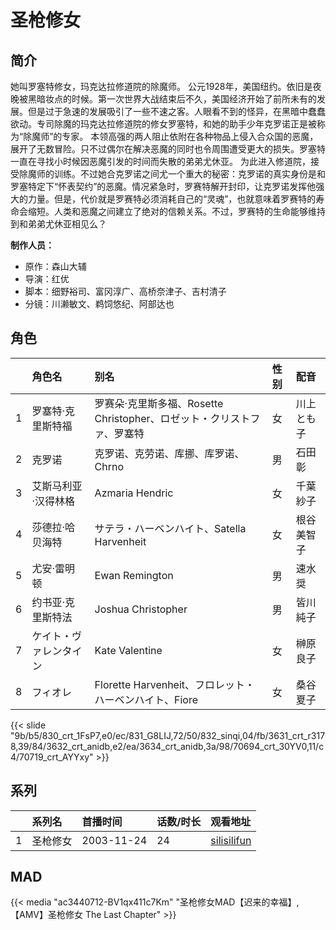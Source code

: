 # 圣枪修女


## 简介

她叫罗塞特修女，玛克达拉修道院的除魔师。
公元1928年，美国纽约。依旧是夜晚被黑暗妆点的时候。第一次世界大战结束后不久，美国经济开始了前所未有的发展。但是过于急速的发展吸引了一些不速之客。人眼看不到的怪异，在黑暗中蠢蠢欲动。专司除魔的玛克达拉修道院的修女罗塞特，和她的助手少年克罗诺正是被称为“除魔师”的专家。
本领高强的两人阻止依附在各种物品上侵入合众国的恶魔，展开了无数冒险。只不过偶尔在解决恶魔的同时也令周围遭受更大的损失。罗塞特一直在寻找小时候因恶魔引发的时间而失散的弟弟尤休亚。
为此进入修道院，接受除魔师的训练。不过她合克罗诺之间尤一个重大的秘密：克罗诺的真实身份是和罗塞特定下“怀表契约”的恶魔。情况紧急时，罗赛特解开封印，让克罗诺发挥他强大的力量。但是，代价就是罗赛特必须消耗自己的“灵魂”，也就意味着罗赛特的寿命会缩短。人类和恶魔之间建立了绝对的信赖关系。不过，罗赛特的生命能够维持到和弟弟尤休亚相见么？

**制作人员：**
- 原作：森山大辅
- 导演：红优
- 脚本：细野裕司、富冈淳广、高桥奈津子、吉村清子
- 分镜：川濑敏文、鹈饲悠纪、阿部达也

## 角色

|     |   角色名   |   别名  | 性别 |  配音  |
|:--- |:------  |:----      |:---  |:--   |
| 1 | 罗塞特·克里斯特福 | 罗赛朵·克里斯多福、Rosette Christopher、ロゼット・クリストファ、罗塞特 | 女 | 川上とも子 |
| 2 | 克罗诺 | 克罗诺、克劳诺、库挪、库罗诺、Chrno | 男 | 石田彰 |
| 3 | 艾斯马利亚·汉得林格 | Azmaria Hendric | 女 | 千葉紗子 |
| 4 | 莎德拉·哈贝海特 | サテラ・ハーベンハイト、Satella Harvenheit | 女 | 根谷美智子 |
| 5 | 尤安·雷明顿 | Ewan Remington | 男 | 速水奨 |
| 6 | 约书亚·克里斯特法 | Joshua Christopher | 男 | 皆川純子 |
| 7 | ケイト・ヴァレンタイン | Kate Valentine | 女 | 榊原良子 |
| 8 | フィオレ | Florette Harvenheit、フロレット・ハーベンハイト、Fiore | 女 | 桑谷夏子 |

{{< slide "9b/b5/830_crt_1FsP7,e0/ec/831_G8LIJ,72/50/832_sinqi,04/fb/3631_crt_r3178,39/84/3632_crt_anidb,e2/ea/3634_crt_anidb,3a/98/70694_crt_30YV0,11/c4/70719_crt_AYYxy" >}}

## 系列

|     |   系列名   |   首播时间  | 话数/时长  | 观看地址 |
|:---  |:------    |:----      |:---       |:---  |
| 1 | 圣枪修女 | 2003-11-24 | 24 | [silisilifun](https://www.silisilifun.com/vodplay/QnZ7777Z/1/1/)  |


## MAD

{{< media  "ac3440712-BV1qx411c7Km" 
"圣枪修女MAD【迟来的幸福】,【AMV】圣枪修女 The Last Chapter"  >}}
